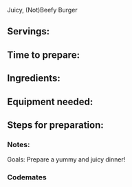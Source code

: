 Juicy, (Not)Beefy Burger

## Servings: 

## Time to prepare: 

## Ingredients:


## Equipment needed:


## Steps for preparation:



### Notes:

Goals: Prepare a yummy and juicy dinner! 



### Codemates #

